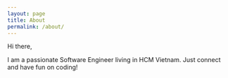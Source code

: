```yaml
---
layout: page
title: About
permalink: /about/
---
```


Hi there,
<p>
I am a passionate Software Engineer living in HCM Vietnam. Just connect and have fun on coding!
